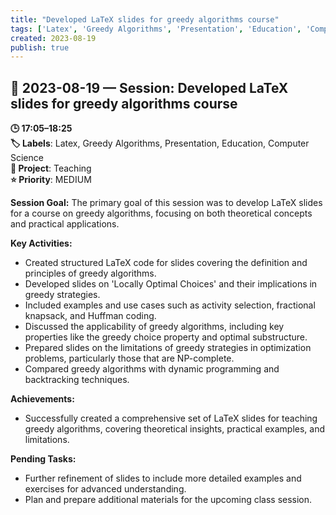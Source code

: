 ```yaml
---
title: "Developed LaTeX slides for greedy algorithms course"
tags: ['Latex', 'Greedy Algorithms', 'Presentation', 'Education', 'Computer Science']
created: 2023-08-19
publish: true
---
```


## 📅 2023-08-19 — Session: Developed LaTeX slides for greedy algorithms course

**🕒 17:05–18:25**  
**🏷️ Labels**: Latex, Greedy Algorithms, Presentation, Education, Computer Science  
**📂 Project**: Teaching  
**⭐ Priority**: MEDIUM  


**Session Goal:**
The primary goal of this session was to develop LaTeX slides for a course on greedy algorithms, focusing on both theoretical concepts and practical applications.

**Key Activities:**
- Created structured LaTeX code for slides covering the definition and principles of greedy algorithms.
- Developed slides on 'Locally Optimal Choices' and their implications in greedy strategies.
- Included examples and use cases such as activity selection, fractional knapsack, and Huffman coding.
- Discussed the applicability of greedy algorithms, including key properties like the greedy choice property and optimal substructure.
- Prepared slides on the limitations of greedy strategies in optimization problems, particularly those that are NP-complete.
- Compared greedy algorithms with dynamic programming and backtracking techniques.

**Achievements:**
- Successfully created a comprehensive set of LaTeX slides for teaching greedy algorithms, covering theoretical insights, practical examples, and limitations.

**Pending Tasks:**
- Further refinement of slides to include more detailed examples and exercises for advanced understanding.
- Plan and prepare additional materials for the upcoming class session.

